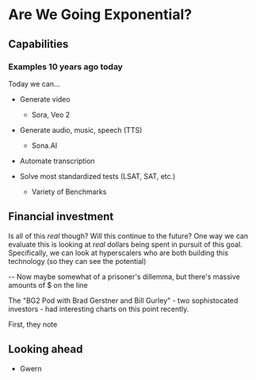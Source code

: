 # Are We Going Exponential?

## Capabilities

### Examples 10 years ago today

Today we can...
- Generate video
    - Sora, Veo 2
- Generate audio, music, speech (TTS)
    - Sona.AI

- Automate transcription
- Solve most standardized tests (LSAT, SAT, etc.)
    - Variety of Benchmarks



## Financial investment

Is all of this *real* though? Will this continue to the future? One way we can evaluate this is looking at *real* dollars being spent in pursuit of this goal. Specifically, we can look at hyperscalers who are both building this technology (so they can see the potential)

-- Now maybe somewhat of a prisoner's dillemma, but there's massive amounts of $ on the line

The "BG2 Pod with Brad Gerstner and Bill Gurley" - two sophistocated investors - had interesting charts on this point recently. 

First, they note

## Looking ahead

- Gwern